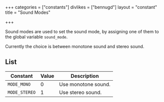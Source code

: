 +++
categories = ["constants"]
divlikes = ["bennugd"]
layout = "constant"
title = "Sound Modes"

+++

Sound modes are used to set the sound mode, by assigning one of them to the global variable `sound_mode`.

Currently the choice is between monotone sound and stereo sound.

## List

| Constant | Value | Description |
|---|---|---|
| `MODE_MONO` | 0 | Use monotone sound. |
| `MODE_STEREO` | 1 | Use stereo sound. |
